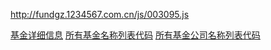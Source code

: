 http://fundgz.1234567.com.cn/js/003095.js

[基金详细信息](http://fund.eastmoney.com/pingzhongdata/001186.js?v=20160518155842)
[所有基金名称列表代码](http://fund.eastmoney.com/js/fundcode_search.js)
[所有基金公司名称列表代码](http://fund.eastmoney.com/js/jjjz_gs.js?dt=1463791574015)
[](http://fund.eastmoney.com/fund.html#os_0;isall_1;ft_|;pt_1)